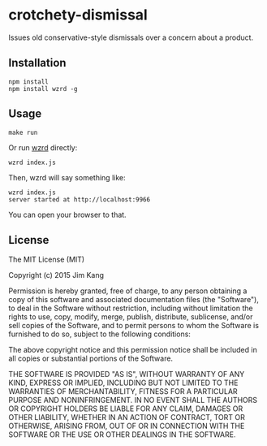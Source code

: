 crotchety-dismissal
==================

Issues old conservative-style dismissals over a concern about a product.

Installation
------------

    npm install
    npm install wzrd -g

Usage
-----

    make run    

Or run [wzrd](https://github.com/maxogden/wzrd) directly:

    wzrd index.js

Then, wzrd will say something like:

    wzrd index.js
    server started at http://localhost:9966

You can open your browser to that.

License
-------

The MIT License (MIT)

Copyright (c) 2015 Jim Kang

Permission is hereby granted, free of charge, to any person obtaining a copy
of this software and associated documentation files (the "Software"), to deal
in the Software without restriction, including without limitation the rights
to use, copy, modify, merge, publish, distribute, sublicense, and/or sell
copies of the Software, and to permit persons to whom the Software is
furnished to do so, subject to the following conditions:

The above copyright notice and this permission notice shall be included in
all copies or substantial portions of the Software.

THE SOFTWARE IS PROVIDED "AS IS", WITHOUT WARRANTY OF ANY KIND, EXPRESS OR
IMPLIED, INCLUDING BUT NOT LIMITED TO THE WARRANTIES OF MERCHANTABILITY,
FITNESS FOR A PARTICULAR PURPOSE AND NONINFRINGEMENT. IN NO EVENT SHALL THE
AUTHORS OR COPYRIGHT HOLDERS BE LIABLE FOR ANY CLAIM, DAMAGES OR OTHER
LIABILITY, WHETHER IN AN ACTION OF CONTRACT, TORT OR OTHERWISE, ARISING FROM,
OUT OF OR IN CONNECTION WITH THE SOFTWARE OR THE USE OR OTHER DEALINGS IN
THE SOFTWARE.
